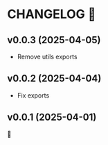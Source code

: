 # CHANGELOG 📝

## v0.0.3 (2025-04-05)

- Remove utils exports

## v0.0.2 (2025-04-04)

- Fix exports

## v0.0.1 (2025-04-01)

🐣
